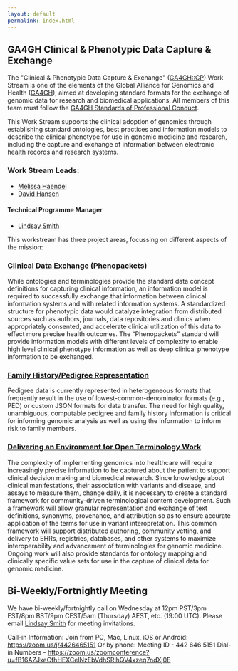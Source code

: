 ```yaml
---
layout: default
permalink: index.html
---
```


## GA4GH Clinical & Phenotypic Data Capture & Exchange

The "Clinical & Phenotypic Data Capture & Exchange" ([GA4GH::CP](http://ga4gh-cp.github.io)) Work Stream is one of the elements of the Global Alliance for Genomics and Health ([GA4GH](http://ga4gh.org)), aimed at developing standard formats for the exchange of genomic data for research and biomedical applications.  All members of this team must follow the [GA4GH Standards of Professional Conduct]( https://www.ga4gh.org/docs/GA4GH-Standards-for-Professional-Conduct_22-Jan-2018.pdf).

This Work Stream supports the clinical adoption of genomics through establishing standard ontologies, best practices and information models to describe the clinical phenotype for use in genomic medicine and research, including the capture and exchange of information between electronic health records and research systems.

### Work Stream Leads:

- [Melissa Haendel](https://www.ohsu.edu/people/melissa-haendel/AFE044BDE8046E5D6FBDA51F448BDE2A)
- [David Hansen](http://people.csiro.au/H/D/David-Hansen)

#### Technical Programme Manager

- [Lindsay Smith](https://ca.linkedin.com/in/lindsaysmithh)


This workstream has three project areas, focussing on different aspects of the mission:

### [Clinical Data Exchange (Phenopackets)](https://github.com/phenopackets)
While ontologies and terminologies provide the standard data concept definitions for capturing clinical information, an information model is required to successfully exchange that information between clinical information systems and with related information systems. A standardized structure for phenotypic data would catalyze integration from distributed sources such as authors, journals, data repositories and clinics when appropriately consented, and accelerate clinical utilization of this data to effect more precise health outcomes. The “Phenopackets” standard will provide information models with different levels of complexity to enable high level clinical phenotype information as well as deep clinical phenotype information to be exchanged.

### [Family History/Pedigree Representation](https://github.com/ga4gh-cp/family-history)
Pedigree data is currently represented in heterogeneous formats that frequently result in the use of lowest-common-denominator formats (e.g., PED) or custom JSON formats for data transfer. The need for high quality, unambiguous, computable pedigree and family history information is critical for informing genomic analysis as well as using the information to inform risk to family members.

### [Delivering an Environment for Open Terminology Work](https://github.com/ga4gh-cp/terminology)
The complexity of implementing genomics into healthcare will require increasingly precise information to be captured about the patient to support clinical decision making and biomedical research. Since knowledge about clinical manifestations, their association with variants and disease, and assays to measure them, change daily, it is necessary to create a standard framework for community-driven terminological content development. Such a framework will allow granular representation and exchange of text definitions, synonyms, provenance, and attribution so as to ensure accurate application of the terms for use in variant interopretation. This common framework will support distributed authoring, community vetting, and delivery to EHRs, registries, databases, and other systems to maximize interoperability and advancement of terminologies for genomic medicine. Ongoing work will also provide standards for ontology mapping and clinically specific value sets for use in the capture of clinical data for genomic medicine.

## Bi-Weekly/Fortnightly Meeting
We have bi-weekly/fortnightly call on Wednesday at 12pm PST/3pm EST/8pm BST/9pm CEST/5am (Thursday) AEST, etc.  (19:00 UTC).
Please email [Lindsay Smith](mailto:lindsay.smith@ga4gh.org) for meeting invitations.

Call-in Information:
Join from PC, Mac, Linux, iOS or Android: https://zoom.us/j/4426465151
Or by phone:
Meeting ID - 442 646 5151
Dial-in Numbers - https://zoom.us/zoomconference?u=fB16AZJxeCfhHEXCelNzEbVdhSRlhQV4xzeq7ndXj0E

